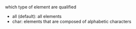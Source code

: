 which type of element are qualified

 - all (default): all elements
 - char: elements that are composed of alphabetic characters